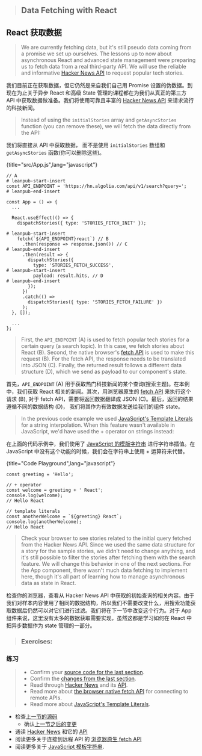 > ## Data Fetching with React

## React 获取数据

> We are currently fetching data, but it's still pseudo data coming from a promise we set up ourselves. The lessons up to now about asynchronous React and advanced state management were preparing us to fetch data from a real third-party API. We will use the reliable and informative [Hacker News API](https://hn.algolia.com/api) to request popular tech stories.

我们目前正在获取数据，但它仍然是来自我们自己用 Promise 设置的伪数据。到现在为止关于异步 React 和高级 State 管理的课程都在为我们从真正的第三方 API 中获取数据做准备。我们将使用可靠且丰富的 [Hacker News API](https://hn.algolia.com/api) 来请求流行的科技新闻。

> Instead of using the `initialStories` array and `getAsyncStories` function (you can remove these), we will fetch the data directly from the API:

我们将直接从 API 中获取数据， 而不是使用 `initialStories` 数组和 `getAsyncStories` 函数(你可以删除这些)。

{title="src/App.js",lang="javascript"}
~~~~~~~
// A
# leanpub-start-insert
const API_ENDPOINT = 'https://hn.algolia.com/api/v1/search?query=';
# leanpub-end-insert

const App = () => {
  ...

  React.useEffect(() => {
    dispatchStories({ type: 'STORIES_FETCH_INIT' });

# leanpub-start-insert
    fetch(`${API_ENDPOINT}react`) // B
      .then(response => response.json()) // C
# leanpub-end-insert
      .then(result => {
        dispatchStories({
          type: 'STORIES_FETCH_SUCCESS',
# leanpub-start-insert
          payload: result.hits, // D
# leanpub-end-insert
        });
      })
      .catch(() =>
        dispatchStories({ type: 'STORIES_FETCH_FAILURE' })
      );
  }, []);

  ...
};
~~~~~~~

> First, the `API_ENDPOINT` (A) is used to fetch popular tech stories for a certain query (a search topic). In this case, we fetch stories about React (B). Second, the native browser's [fetch API](https://developer.mozilla.org/en-US/docs/Web/API/Fetch_API) is used to make this request (B). For the fetch API, the response needs to be translated into JSON (C). Finally, the returned result follows a different data structure (D), which we send as payload to our component's state.

首先，`API_ENDPOINT` (A) 用于获取热门科技新闻的某个查询(搜索主题)。在本例中，我们获取 React 相关的新闻。其次，用浏览器原生的 [fetch API](https://developer.mozilla.org/en-US/docs/Web/API/Fetch_API) 来执行这个请求 (B), 对于 fetch API，需要将返回数据翻译成 JSON (C)。最后，返回的结果遵循不同的数据结构 (D)， 我们将其作为有效数据发送给我们的组件 state。

> In the previous code example we used [JavaScript's Template Literals](https://developer.mozilla.org/en-US/docs/Web/JavaScript/Reference/Template_literals) for a string interpolation. When this feature wasn't available in JavaScript, we'd have used the + operator on strings instead:

在上面的代码示例中，我们使用了 [JavaScript 的模版字符串](https://developer.mozilla.org/en-US/docs/Web/JavaScript/Reference/Template_literals) 进行字符串插值。在 JavaScript 中没有这个功能的时候，我们会在字符串上使用 + 运算符来代替。

{title="Code Playground",lang="javascript"}
~~~~~~~
const greeting = 'Hello';

// + operator
const welcome = greeting + ' React';
console.log(welcome);
// Hello React

// template literals
const anotherWelcome = `${greeting} React`;
console.log(anotherWelcome);
// Hello React
~~~~~~~

> Check your browser to see stories related to the initial query fetched from the Hacker News API. Since we used the same data structure for a story for the sample stories, we didn't need to change anything, and it's still possible to filter the stories after fetching them with the search feature. We will change this behavior in one of the next sections. For the App component, there wasn't much data fetching to implement here, though it's all part of learning how to manage asynchronous data as state in React.

检查你的浏览器，查看从 Hacker News API 中获取的初始查询的相关内容。由于我们对样本内容使用了相同的数据结构，所以我们不需要改变什么，用搜索功能获取数据后仍然可以对它们进行过滤。我们将在下一节中改变这个行为。对于 App 组件来说，这里没有太多的数据获取需要实现，虽然这都是学习如何在 React 中把异步数据作为 state 管理的一部分。

> ### Exercises:

### 练习

>* Confirm your [source code for the last section](https://codesandbox.io/s/github/the-road-to-learn-react/hacker-stories/tree/hs/Data-Fetching-with-React).
>  * Confirm the [changes from the last section](https://github.com/the-road-to-learn-react/hacker-stories/compare/hs/React-Impossible-States...hs/Data-Fetching-with-React?expand=1).
> * Read through [Hacker News](https://news.ycombinator.com/) and its [API](https://hn.algolia.com/api).
> * Read more about [the browser native fetch API](https://developer.mozilla.org/en-US/docs/Web/API/Fetch_API) for connecting to remote APIs.
> * Read more about [JavaScript's Template Literals](https://developer.mozilla.org/en-US/docs/Web/JavaScript/Reference/Template_literals).

* 检查[上一节的源码](https://codesandbox.io/s/github/the-road-to-learn-react/hacker-stories/tree/hs/Data-Fetching-with-React)
  * 确认[上一节之后的变更](https://github.com/the-road-to-learn-react/hacker-stories/compare/hs/React-Impossible-States...hs/Data-Fetching-with-React?expand=1)
* 通读 [Hacker News](https://news.ycombinator.com/) 和它的 [API](https://hn.algolia.com/api)
* 阅读更多关于连接到远程 API 的 [浏览器原生 fetch API](https://developer.mozilla.org/en-US/docs/Web/API/Fetch_API)
* 阅读更多关于 [JavaScript 模板字符串](https://developer.mozilla.org/en-US/docs/Web/JavaScript/Reference/Template_literals).